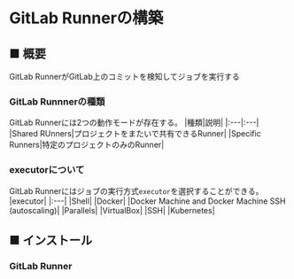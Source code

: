 # GitLab Runnerの構築
## ■ 概要
GitLab RunnerがGitLab上のコミットを検知してジョブを実行する  
### GitLab Runnnerの種類
GitLab Runnerには2つの動作モードが存在する。
|種類|説明|
|:---|:---|
|Shared RUnners|プロジェクトをまたいで共有できるRunner|
|Specific Runners|特定のプロジェクトのみのRunner|

### executorについて
GitLab Runnerにはジョブの実行方式`executor`を選択することができる。  
|executor|
|:---|
|Shell|
|Docker|
|Docker Machine and Docker Machine SSH (autoscaling)|
|Parallels|
|VirtualBox|
|SSH|
|Kubernetes|
## ■ インストール
### GitLab Runner
```
```
